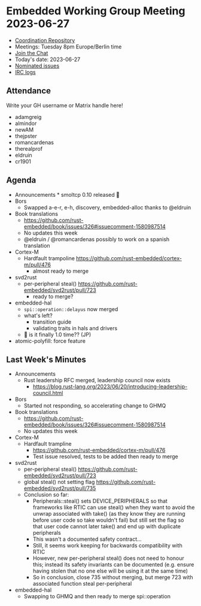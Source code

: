 # Embedded Working Group Meeting 2023-06-27

* [Coordination Repository]
* Meetings: Tuesday 8pm Europe/Berlin time
* [Join the Chat]
* Today's date: 2023-06-27
* [Nominated issues](https://github.com/search?q=org%3Arust-embedded+label%3Anominated+is%3Aopen&type=Issues)
* [IRC logs]

[Coordination Repository]: https://github.com/rust-embedded/wg
[Join the Chat]: https://matrix.to/#/#rust-embedded:matrix.org
[IRC logs]: https://libera.irclog.whitequark.org/rust-embedded/2023-06-27

## Attendance

Write your GH username or Matrix handle here!

* adamgreig
* almindor
* newAM
* thejpster
* romancardenas
* therealprof
* eldruin
* cr1901

## Agenda

* Announcements
        * smoltcp 0.10 released :tada: 
* Bors
    * Swapped a-e-r, e-h, discovery, embedded-alloc thanks to @eldruin
* Book translations
    * https://github.com/rust-embedded/book/issues/326#issuecomment-1580987514
    * No updates this week
    * @eldruin / @romancardenas possibly to work on a spanish translation
* Cortex-M
    * Hardfault trampoline https://github.com/rust-embedded/cortex-m/pull/476
        * almost ready to merge
* svd2rust
    * per-peripheral steal() https://github.com/rust-embedded/svd2rust/pull/723
        * ready to merge?
* embedded-hal
    * `spi::operation::delayus` now merged
    * what's left?
        * transition guide
        * validating traits in hals and drivers
    * :eyes: is it finally 1.0 time?? (JP)
* atomic-polyfill: force feature

## Last Week's Minutes

* Announcements
    * Rust leadership RFC merged, leadership council now exists
        * https://blog.rust-lang.org/2023/06/20/introducing-leadership-council.html
* Bors
    * Started not responding, so accelerating change to GHMQ
* Book translations
    * https://github.com/rust-embedded/book/issues/326#issuecomment-1580987514
    * No updates this week
* Cortex-M
    * Hardfault trampline
        * https://github.com/rust-embedded/cortex-m/pull/476
        * Test issue resolved, tests to be added then ready to merge
* svd2rust
    * per-peripheral steal() https://github.com/rust-embedded/svd2rust/pull/723
    * global steal() not setting flag https://github.com/rust-embedded/svd2rust/pull/735
    * Conclusion so far:
        * Peripherals::steal() sets DEVICE_PERIPHERALS so that frameworks like RTIC can use steal() when they want to avoid the unwrap associated with take() (as they know they are running before user code so take wouldn't fail) but still set the flag so that user code cannot later take() and end up with duplicate peripherals
        * This wasn't a documented safety contract...
        * Still, it seems work keeping for backwards compatibility with RTIC
        * However, new per-peripheral steal() does not need to honour this; instead its safety invariants can be documented (e.g. ensure having stolen that no one else will be using it at the same time)
        * So in conclusion, close 735 without merging, but merge 723 with associated function steal per-peripheral
* embedded-hal
    * Swapping to GHMQ and then ready to merge spi::operation
